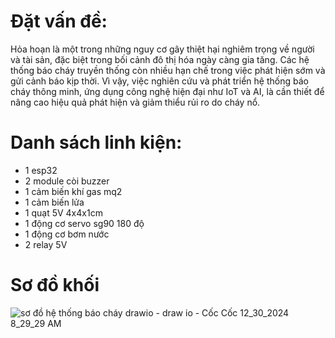 # Đặt vấn đề: 
Hỏa hoạn là một trong những nguy cơ gây thiệt hại nghiêm trọng về người và tài sản, đặc biệt trong bối cảnh đô thị hóa ngày càng gia tăng. Các hệ thống báo cháy truyền thống còn nhiều hạn chế trong việc phát hiện sớm và gửi cảnh báo kịp thời. Vì vậy, việc nghiên cứu và phát triển hệ thống báo cháy thông minh, ứng dụng công nghệ hiện đại như IoT và AI, là cần thiết để nâng cao hiệu quả phát hiện và giảm thiểu rủi ro do cháy nổ.
# Danh sách linh kiện:
+ 1 esp32
+ 2 module còi buzzer
+ 1 cảm biến khí gas mq2
+ 1 cảm biến lửa
+ 1 quạt 5V 4x4x1cm
+ 1 động cơ servo sg90 180 độ
+ 1 động cơ bơm nước
+ 2 relay 5V
# Sơ đồ khối

![sơ đồ hệ thống báo cháy drawio - draw io - Cốc Cốc 12_30_2024 8_29_29 AM](https://github.com/user-attachments/assets/cd159f8e-fa22-47d8-95f5-7c342b0bc8c7)

#
